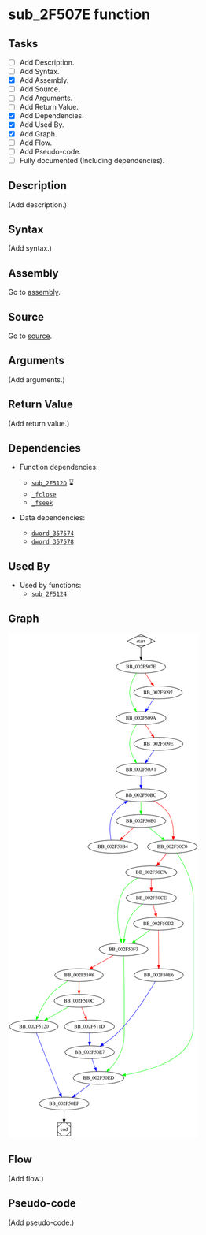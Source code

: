 # sub_2F507E function

## Tasks

- [ ] Add Description.
- [ ] Add Syntax.
- [X] Add Assembly.
- [ ] Add Source.
- [ ] Add Arguments.
- [ ] Add Return Value.
- [X] Add Dependencies.
- [X] Add Used By.
- [X] Add Graph.
- [ ] Add Flow.
- [ ] Add Pseudo-code.
- [ ] Fully documented (Including dependencies).

## Description

(Add description.)

## Syntax

(Add syntax.)

## Assembly

Go to [assembly](../asm/sub_2F507E.asm).

## Source

Go to [source](../cc/sub_2F507E.cc).

## Arguments

(Add arguments.)

## Return Value

(Add return value.)

## Dependencies

* Function dependencies:
  * [`sub_2F512D`](sub_2F512D.md) ⌛
  * [`_fclose`](_fclose.md)
  * [`_fseek`](_fseek.md)

* Data dependencies:
  * [`dword_357574`](dword_357574.md)
  * [`dword_357578`](dword_357578.md)

## Used By

* Used by functions:
  * [`sub_2F5124`](sub_2F5124.md)

## Graph

![sub_2F507E Graph](../svg/sub_2F507E.svg "sub_2F507E Graph")

## Flow

(Add flow.)

## Pseudo-code

(Add pseudo-code.)


